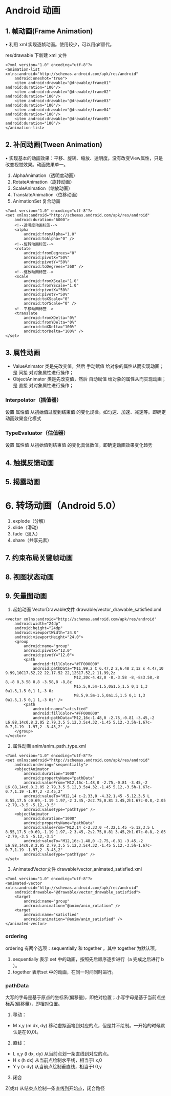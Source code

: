 # Android 动画

## 1. 帧动画(Frame Animation)

• 利用 xml 实现逐帧动画。使用较少，可以用gif替代。

res/drawable 下新建 xml 文件

```
<?xml version="1.0" encoding="utf-8"?>
<animation-list xmlns:android="http://schemas.android.com/apk/res/android"
    android:oneshot="true">
    <item android:drawable="@drawable/frame01" android:duration="100"/>
    <item android:drawable="@drawable/frame02" android:duration="100"/>
    <item android:drawable="@drawable/frame03" android:duration="100"/>
    <item android:drawable="@drawable/frame04" android:duration="100"/>
    <item android:drawable="@drawable/frame05" android:duration="100"/>
</animation-list>
```

## 2. 补间动画(Tween Animation)

• 实现基本的动画效果：平移、旋转、缩放、透明度。没有改变View属性，只是改变视觉效果。动画效果单一。

1. AlphaAnimation（透明度动画）
2. RotateAnimation（旋转动画）
3. ScaleAnimation（缩放动画）
4. TranslateAnimation（位移动画）
5. AnimationSet 复合动画

```
<?xml version="1.0" encoding="utf-8"?>
<set xmlns:android="http://schemas.android.com/apk/res/android"
    android:duration="6000">
    <!--透明度动画标签-->
    <alpha
        android:fromAlpha="1.0"
        android:toAlpha="0" />
    <!--旋转动画标签-->
    <rotate
        android:fromDegrees="0"
        android:pivotX="50%"
        android:pivotY="50%"
        android:toDegrees="360" />
    <!--缩放动画标签-->
    <scale
        android:fromXScale="1.0"
        android:fromYScale="1.0"
        android:pivotX="50%"
        android:pivotY="50%"
        android:toXScale="0"
        android:toYScale="0" />
    <!--平移动画标签-->
    <translate
        android:fromXDelta="0%"
        android:fromYDelta="0%"
        android:toXDelta="100%"
        android:toYDelta="100%" />
</set>
```

## 3. 属性动画

* ValueAnimator 类是先改变值，然后 手动赋值 给对象的属性从而实现动画；是 间接 对对象属性进行操作；
* ObjectAnimator 类是先改变值，然后 自动赋值 给对象的属性从而实现动画；是 直接 对对象属性进行操作；

### Interpolator（插值器）

设置 属性值 从初始值过度到结束值 的变化规律。如匀速、加速、减速等。即确定动画效果变化模式

### TypeEvaluator（估值器）

设置 属性值 从初始值到结束值 的变化具体数值。即确定动画效果变化趋势

## 4. 触摸反馈动画

## 5. 揭露动画

# 6. 转场动画（Android 5.0）

1. explode（分解）
2. slide（滑动）
3. fade（淡入）
4. share（共享元素）

## 7. 约束布局关键帧动画

## 8. 视图状态动画

## 9. 矢量图动画

1. 起始动画 VectorDrawable文件 drawable/vector_drawable_satisfied.xml

```
<vector xmlns:android="http://schemas.android.com/apk/res/android"
    android:width="24dp"
    android:height="24dp"
    android:viewportWidth="24.0"
    android:viewportHeight="24.0">
    <group
        android:name="group"
        android:pivotX="12.0"
        android:pivotY="12.0">
        <path
            android:fillColor="#FF000000"
            android:pathData="M11.99,2 C 6.47,2 2,6.48 2,12 s 4.47,10 9.99,10C17.52,22 22,17.52 22,12S17.52,2 11.99,2z
                              M12,20c-4.42,0 -8,-3.58 -8,-8s3.58,-8 8,-8 8,3.58 8,8 -3.58,8 -8,8z
                              M15.5,9.5m-1.5,0a1.5,1.5 0,1 1,3 0a1.5,1.5 0,1 1,-3 0z
                              M8.5,9.5m-1.5,0a1.5,1.5 0,1 1,3 0a1.5,1.5 0,1 1,-3 0z" />
        <path
            android:name="satisfied"
            android:fillColor="#FF000000"
            android:pathData="M12,16c-1.48,0 -2.75,-0.81 -3.45,-2 L6.88,14c0.8,2.05 2.79,3.5 5.12,3.5s4.32,-1.45 5.12,-3.5h-1.67c-0.7,1.19 -1.97,2 -3.45,2" />
    </group>
</vector>
```

2. 属性动画 anim/anim_path_type.xml

```
<?xml version="1.0" encoding="utf-8"?>
<set xmlns:android="http://schemas.android.com/apk/res/android"
    android:ordering="sequentially">
    <objectAnimator
        android:duration="1000"
        android:propertyName="pathData"
        android:valueFrom="M12,16c-1.48,0 -2.75,-0.81 -3.45,-2 L6.88,14c0.8,2.05 2.79,3.5 5.12,3.5s4.32,-1.45 5.12,-3.5h-1.67c-0.7,1.19 -1.97,2 -3.45,2"
        android:valueTo="M12,14 c-2.33,0 -4.32,1.45 -5.12,3.5 L 8.55,17.5 c0.69,-1.19 1.97,-2 3.45,-2s2.75,0.81 3.45,2h1.67c-0.8,-2.05 -2.79,-3.5 -5.12,-3.5"
        android:valueType="pathType" />
    <objectAnimator
        android:duration="1000"
        android:propertyName="pathData"
        android:valueFrom="M12,14 c-2.33,0 -4.32,1.45 -5.12,3.5 L 8.55,17.5 c0.69,-1.19 1.97,-2 3.45,-2s2.75,0.81 3.45,2h1.67c-0.8,-2.05 -2.79,-3.5 -5.12,-3.5"
        android:valueTo="M12,16c-1.48,0 -2.75,-0.81 -3.45,-2 L6.88,14c0.8,2.05 2.79,3.5 5.12,3.5s4.32,-1.45 5.12,-3.5h-1.67c-0.7,1.19 -1.97,2 -3.45,2"
        android:valueType="pathType" />
</set>
```

3. AnimatedVector文件 drawable/vector_animated_satisfied.xml

```
<?xml version="1.0" encoding="utf-8"?>
<animated-vector xmlns:android="http://schemas.android.com/apk/res/android"
    android:drawable="@drawable/vector_drawable_satisfied">
    <target
        android:name="group"
        android:animation="@anim/anim_rotation" />
    <target
        android:name="satisfied"
        android:animation="@anim/anim_satisfied" />
</animated-vector>
```

### ordering

ordering 有两个选项：sequentially 和 together 。其中 together 为默认项。

1. sequentially 表示 set 中的动画，按照先后顺序逐步进行（a 完成之后进行 b ）。
2. together 表示set 中的动画，在同一时间同时进行。

### pathData

大写的字母是基于原点的坐标系(偏移量)，即绝对位置；小写字母是基于当前点坐标系(偏移量)，即相对位置。

1. 移动：

* M x,y (m dx, dy) 移动虚拟画笔到对应的点，但是并不绘制。一开始的时候默认是在(0,0)。

2. 直线：

* L x,y (l dx, dy) 从当前点划一条直线到对应的点。
* H x (h dx) 从当前点绘制水平线，相当于l x,0
* Y y (v dy) 从当前点绘制垂直线，相当于l 0,y

3. 闭合

Z(或z) 从结束点绘制一条直线到开始点，闭合路径
